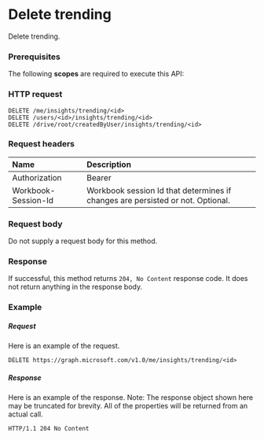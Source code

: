 # Delete trending

Delete trending.
### Prerequisites
The following **scopes** are required to execute this API: 
### HTTP request
<!-- { "blockType": "ignored" } -->
```http
DELETE /me/insights/trending/<id>
DELETE /users/<id>/insights/trending/<id>
DELETE /drive/root/createdByUser/insights/trending/<id>

```
### Request headers
| Name       | Description|
|:---------------|:----------|
| Authorization  | Bearer <code>|
| Workbook-Session-Id  | Workbook session Id that determines if changes are persisted or not. Optional.|

### Request body
Do not supply a request body for this method.


### Response
If successful, this method returns `204, No Content` response code. It does not return anything in the response body.

### Example
##### Request
Here is an example of the request.
<!-- {
  "blockType": "request",
  "name": "delete_trending"
}-->
```http
DELETE https://graph.microsoft.com/v1.0/me/insights/trending/<id>
```
##### Response
Here is an example of the response. Note: The response object shown here may be truncated for brevity. All of the properties will be returned from an actual call.
<!-- {
  "blockType": "response",
  "truncated": true
} -->
```http
HTTP/1.1 204 No Content
```

<!-- uuid: 8fcb5dbc-d5aa-4681-8e31-b001d5168d79
2015-10-25 14:57:30 UTC -->
<!-- {
  "type": "#page.annotation",
  "description": "Delete trending",
  "keywords": "",
  "section": "documentation",
  "tocPath": ""
}-->